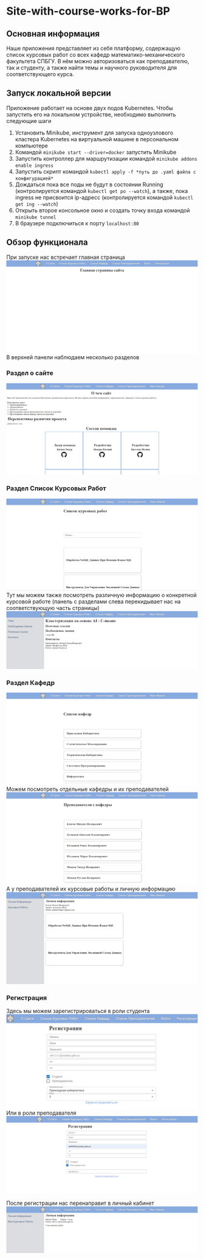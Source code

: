 # Site-with-course-works-for-BP

## Основная информация
Наше приложения представляет из себя платформу, содержащую список курсовых работ со всех кафедр математико-механического факультета СПБГУ. В нём можно авторизоваться как преподавателю, так и студенту, а также найти темы и научного руководителя для соответствующего курса. 

## Запуск локальной версии
Приложение работает на основе двух подов Kubernetes. Чтобы запустить его на локальном устройстве, необходимо выполнить следующие шаги
1. Установить Minikube, инструмент для запуска одноузлового кластера Kubernetes на виртуальной машине в персональном компьютере
2. Командой `minikube start --driver=docker` запустить Minikube
3. Запустить контроллер для маршрутизации командой `minikube addons enable ingress`
4. Запустить скрипт командой `kubectl apply -f *путь до .yaml файла с конфигурацией*`
5. Дождаться пока все поды не будут в состоянии Running (контролируется командой `kubectl get po --watch`), а также, пока ingress не присвоится ip-адресс (контролируется командой `kubectl get ing --watch`)
6. Открыть второе консольное окно и создать точку входа командой `minikube tunnel`
7. В браузере подключиться к порту `localhost:80`

## Обзор функционала
При запуске нас встречает главная страница
![img.png](img.png)
В верхней панели наблюдаем несколько разделов

### Раздел о сайте
![img_2.png](img_2.png)

### Раздел Список Курсовых Работ
![img_3.png](img_3.png)
Тут мы можем также посмотреть различную информацию о конкретной курсовой работе (панель с разделами слева перекидывает нас на соответствующую часть страницы)
![img_4.png](img_4.png)

### Раздел Кафедр 
![img_5.png](img_5.png)
Можем посмотреть отдельные кафедры и их преподавателей
![img_6.png](img_6.png)
А у преподавателей их курсовые работы и личную информацию
![img_7.png](img_7.png)

### Регистрация
Здесь мы можем зарегистрироваться в роли студента
![img_8.png](img_8.png)
Или в роли преподавателя
![img_9.png](img_9.png)

После регистрации нас перенаправит в личный кабинет
![img_10.png](img_10.png)